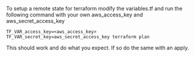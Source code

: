 To setup a remote state for terraform modify the variables.tf and run the following command with your own aws_access_key and aws_secret_access_key
```
TF_VAR_access_key=<aws_access_key> TF_VAR_secret_key=aws_secret_access_key terraform plan
```

This should work and do what you expect. If so do the same with an apply.
